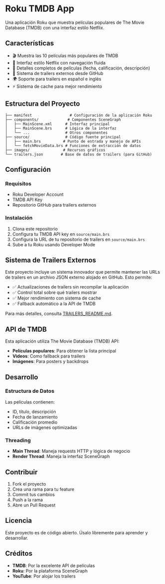 # Roku TMDB App

Una aplicación Roku que muestra películas populares de The Movie Database (TMDB) con una interfaz estilo Netflix.

## Características

- 🎬 Muestra las 10 películas más populares de TMDB
- 🎨 Interfaz estilo Netflix con navegación fluida
- 📱 Detalles completos de películas (fecha, calificación, descripción)
- 🎥 Sistema de trailers externos desde GitHub
- 🌍 Soporte para trailers en español e inglés
- ⚡ Sistema de cache para mejor rendimiento

## Estructura del Proyecto

```
├── manifest                 # Configuración de la aplicación Roku
├── components/             # Componentes SceneGraph
│   ├── MainScene.xml      # Interfaz principal
│   ├── MainScene.brs      # Lógica de la interfaz
│   └── ...                # Otros componentes
├── source/                # Código fuente principal
│   ├── main.brs          # Punto de entrada y manejo de APIs
│   └── fetchMovieData.brs # Funciones de extracción de datos
├── images/               # Recursos gráficos
└── trailers.json        # Base de datos de trailers (para GitHub)
```

## Configuración

### Requisitos

- Roku Developer Account
- TMDB API Key
- Repositorio GitHub para trailers externos

### Instalación

1. Clona este repositorio
2. Configura tu TMDB API key en `source/main.brs`
3. Configura la URL de tu repositorio de trailers en `source/main.brs`
4. Sube a tu Roku usando Developer Mode

## Sistema de Trailers Externos

Este proyecto incluye un sistema innovador que permite mantener las URLs de trailers en un archivo JSON externo alojado en GitHub. Esto permite:

- ✅ Actualizaciones de trailers sin recompilar la aplicación
- ✅ Control total sobre qué trailers mostrar
- ✅ Mejor rendimiento con sistema de cache
- ✅ Fallback automático a la API de TMDB

Para más detalles, consulta [TRAILERS_README.md](TRAILERS_README.md).

## API de TMDB

Esta aplicación utiliza The Movie Database (TMDB) API:
- **Películas populares**: Para obtener la lista principal
- **Videos**: Como fallback para trailers
- **Imágenes**: Para posters y backdrops

## Desarrollo

### Estructura de Datos

Las películas contienen:
- ID, título, descripción
- Fecha de lanzamiento
- Calificación promedio
- URLs de imágenes optimizadas

### Threading

- **Main Thread**: Maneja requests HTTP y lógica de negocio
- **Render Thread**: Maneja la interfaz SceneGraph

## Contribuir

1. Fork el proyecto
2. Crea una rama para tu feature
3. Commit tus cambios
4. Push a la rama
5. Abre un Pull Request

## Licencia

Este proyecto es de código abierto. Úsalo libremente para aprender y desarrollar.

## Créditos

- **TMDB**: Por la excelente API de películas
- **Roku**: Por la plataforma SceneGraph
- **YouTube**: Por alojar los trailers
